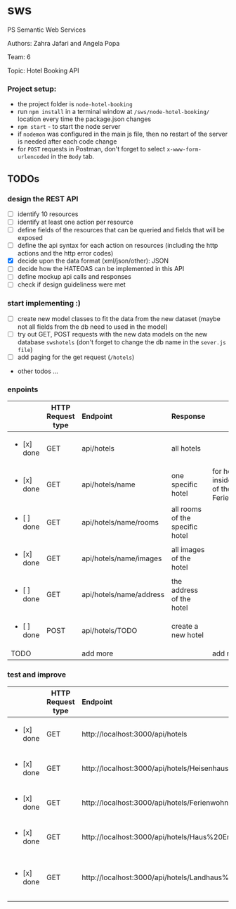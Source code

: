 # sws
PS Semantic Web Services

Authors: Zahra Jafari and Angela Popa

Team: 6

Topic: Hotel Booking API

### Project setup:

  * the project folder is `node-hotel-booking`
  * run `npm install` in a terminal window at `/sws/node-hotel-booking/` location every time the package.json changes
  * `npm start` - to start the node server
  * if `nodemon` was configured in the main js file, then no restart of the server is needed after each code change
  * for `POST` requests in Postman, don't forget to select `x-www-form-urlencoded` in the `Body` tab.

## TODOs
### design the REST API
  - [ ] identify 10 resources
  - [ ] identify at least one action per resource
  - [ ] define fields of the resources that can be queried and fields that will be exposed
  - [ ] define the api syntax for each action on resources (including the http actions and the http error codes)
  - [x] decide upon the data format (xml/json/other): JSON
  - [ ] decide how the HATEOAS can be implemented in this API
  - [ ] define mockup api calls and responses
  - [ ] check if design guideliness were met

### start implementing :)
  - [ ] create new model classes to fit the data from the new dataset (maybe not all fields from the db need to used in the model)
  - [ ] try out GET, POST requests with the new data models on the new database `swshotels` (don't forget to change the db name in the `sever.js file`)
  - [ ] add paging for the get request (`/hotels`)
  - other todos ...


  ### enpoints

  |  | HTTP Request type | Endpoint| Response  | Remarks|
  |---- | --- | :--- | :--- | --- |
  |<ul><li>[x] done</li> | GET | api/hotels | all hotels ||
  |<ul><li>[x] done</li>| GET | api/hotels/name | one specific hotel| for hotels that have a space inside the name use %20 instead of the space, e.g. Ferienwohnungen%20Bernadette|
  |<ul><li>[ ] done</li>| GET | api/hotels/name/rooms | all rooms of the specific hotel||
  |<ul><li>[x] done</li>| GET | api/hotels/name/images | all images of the hotel||
  |<ul><li>[ ] done</li>| GET | api/hotels/name/address | the address of the hotel||
  |<ul><li>[ ] done</li>| POST| api/hotels/TODO | create a new hotel||
  |TODO||add more||add more|


### test and improve

|  | HTTP Request type | Endpoint| Response  | Remarks|
| --- | --- | :--- | :--- | --- |
|<ul><li>[x] done</li> | GET |http://localhost:3000/api/hotels| all hotels |||
|<ul><li>[x] done</li>| GET | http://localhost:3000/api/hotels/Heisenhaus |||
|<ul><li>[x] done</li>| GET | http://localhost:3000/api/hotels/Ferienwohnungen%20Bernadette | Hotel name with space inside the name||
|<ul><li>[x] done</li>| GET | http://localhost:3000/api/hotels/Haus%20Emilie%20&%20Apart%20Papilio%20im%20Naturpark | Hotel name with space and '&' inside the name|'&' is treated normal|
|<ul><li>[x] done</li>| GET | http://localhost:3000/api/hotels/Landhaus%20Anger/images |[{"url": "http://resc.deskline.net/images/ZIL/1/4a4757b9-249c-4a46-bf51-ca784a3709b7/99/image.jpg","caption": "Landhaus Anger Mayrhofen - Winterfoto 1"},..]| t|

